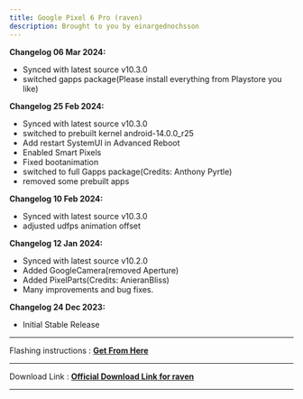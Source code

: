 ```yaml
---
title: Google Pixel 6 Pro (raven)
description: Brought to you by einargednochsson
---
```


<b>Changelog 06 Mar 2024:</b>
- Synced with latest source v10.3.0
- switched gapps package(Please install everything from Playstore you like)

<b>Changelog 25 Feb 2024:</b>
- Synced with latest source v10.3.0
- switched to prebuilt kernel android-14.0.0_r25
- Add restart SystemUI in Advanced Reboot
- Enabled Smart Pixels
- Fixed bootanimation 
- switched to full Gapps package(Credits: Anthony Pyrtle)
- removed some prebuilt apps

<b>Changelog 10 Feb 2024:</b>
- Synced with latest source v10.3.0
- adjusted udfps animation offset

<b>Changelog 12 Jan 2024:</b>
- Synced with latest source v10.2.0
- Added GoogleCamera(removed Aperture)
- Added PixelParts(Credits: AnieranBliss)
- Many improvements and bug fixes.

<b>Changelog 24 Dec 2023:</b>
- Initial Stable Release

----
Flashing instructions : [**Get From Here**](raven_inst.md)

----
Download Link : [**Official Download Link for raven**](https://sourceforge.net/projects/projectmatrixx/files/Android-14/raven/)

----
